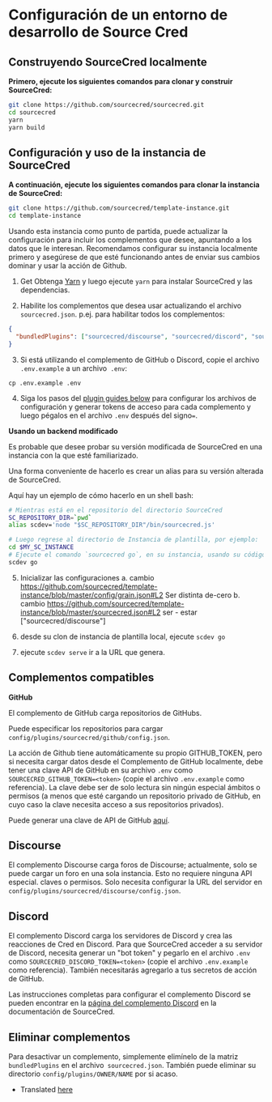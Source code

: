 # Configuración de un entorno de desarrollo de Source Cred

## Construyendo SourceCred localmente

**Primero, ejecute los siguientes comandos para clonar y construir SourceCred:**

```sh
git clone https://github.com/sourcecred/sourcecred.git
cd sourcecred
yarn
yarn build
```

## Configuración y uso de la instancia de SourceCred

**A continuación, ejecute los siguientes comandos para clonar la instancia de SourceCred:**

```sh
git clone https://github.com/sourcecred/template-instance.git
cd template-instance
```

Usando esta instancia como punto de partida, puede actualizar la configuración para incluir
los complementos que desee, apuntando a los datos que le interesan. Recomendamos configurar
su instancia localmente primero y asegúrese de que esté funcionando antes de enviar sus cambios
dominar y usar la acción de Github.

1. Get Obtenga [Yarn] y luego ejecute `yarn` para instalar SourceCred y las dependencias.

2. Habilite los complementos que desea usar actualizando el archivo `sourcecred.json`. p.ej.
para habilitar todos los complementos:
```json
{
  "bundledPlugins": ["sourcecred/discourse", "sourcecred/discord", "sourcecred/github"]
}
```

3. Si está utilizando el complemento de GitHub o Discord, copie el archivo `.env.example` a un archivo` .env`:
```shell script
cp .env.example .env
```

4. Siga los pasos del [plugin guides below](#supported-plugins) para configurar los archivos de configuración y generar tokens de acceso
para cada complemento y luego pégalos en el archivo `.env` después del signo`=`.

**Usando un backend modificado**

Es probable que desee probar su versión modificada de SourceCred en una instancia con la que esté familiarizado.

Una forma conveniente de hacerlo es crear un alias para su versión alterada de SourceCred.

Aquí hay un ejemplo de cómo hacerlo en un shell bash:

```sh
# Mientras está en el repositorio del directorio SourceCred  
SC_REPOSITORY_DIR=`pwd`
alias scdev='node "$SC_REPOSITORY_DIR"/bin/sourcecred.js'

# Luego regrese al directorio de Instancia de plantilla, por ejemplo:
cd $MY_SC_INSTANCE
# Ejecute el comando `sourcecred go`, en su instancia, usando su código modificado.
scdev go
```
5. Inicializar las configuraciones
   a. cambio https://github.com/sourcecred/template-instance/blob/master/config/grain.json#L2 Ser distinta de-cero
   b. cambio https://github.com/sourcecred/template-instance/blob/master/sourcecred.json#L2 ser - estar ["sourcecred/discourse"]

6. desde su clon de instancia de plantilla local, ejecute `scdev go`
7. ejecute `scdev serve` ir a la URL que genera.


## Complementos compatibles

**GitHub**

El complemento de GitHub carga repositorios de GitHubs.

Puede especificar los repositorios para cargar
`config/plugins/sourcecred/github/config.json`.

La acción de Github tiene automáticamente su propio GITHUB_TOKEN, pero si necesita cargar datos desde el
Complemento de GitHub localmente, debe tener una clave API de GitHub en su archivo `.env` como
`SOURCECRED_GITHUB_TOKEN=<token>` (copie el archivo `.env.example` como referencia). La clave debe ser de solo lectura sin ningún especial
ámbitos o permisos (a menos que esté cargando un repositorio privado de GitHub, en cuyo caso
la clave necesita acceso a sus repositorios privados).

Puede generar una clave de API de GitHub [aquí](https://github.com/settings/tokens).

## Discourse

El complemento Discourse carga foros de Discourse; actualmente, solo se puede cargar un foro en una sola instancia. Esto no requiere ninguna API especial.
claves o permisos. Solo necesita configurar la URL del servidor en `config/plugins/sourcecred/discourse/config.json`.

## Discord

El complemento Discord carga los servidores de Discord y crea las reacciones de Cred en Discord. Para que SourceCred
acceder a su servidor de Discord, necesita generar un "bot token" y pegarlo en el archivo `.env` como
`SOURCECRED_DISCORD_TOKEN=<token>` (copie el archivo `.env.example` como referencia). También necesitarás agregarlo
a tus secretos de acción de GitHub.

Las instrucciones completas para configurar el complemento Discord se pueden encontrar en la [página del complemento Discord](https://sourcecred.io/docs/beta/plugins/discord/#configuration) en la documentación de SourceCred.

## Eliminar complementos

Para desactivar un complemento, simplemente elimínelo de la matriz `bundledPlugins` en el archivo` sourcecred.json`.
También puede eliminar su directorio `config/plugins/OWNER/NAME` por si acaso.


[Yarn]: https://classic.yarnpkg.com/

+ Translated [here](https://translate.google.com/?sl=auto&tl=es&text=I%20enjoy%20the%20freedom%20to%20create%20at%20Source%20cred&op=translate)
